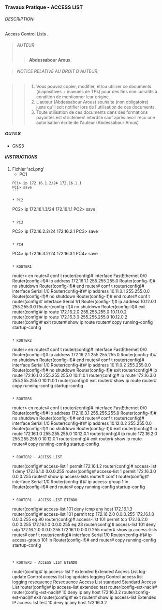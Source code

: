 ### Travaux Pratique - ACCESS LIST

###### DESCRIPTION:
Access Control Lists .

> ###### AUTEUR:
> > **Abdessabour Arous**.


> ###### NOTICE RELATIVE AU DROIT D'AUTEUR:

> >  1. Vous pouvez copier, modifier, et/ou utiliser ce documents (diapositives + manuels de TPs) pour des fins non lucratifs à condition de mentionner leur origine.
> >  2. L'auteur (Abdessabour Arous) souhaite (non obligatoire) juste qu'il soit notifier lors de l'utilisation de ces documents.
> >  3. Toute utilisation de ces documents dans des formations payantes est strictement interdite sauf après avoir reçu une autorisation écrite de l'auteur (Abdessabour Arous)


##### OUTILS
- GNS3

##### INSTRUCTIONS
1. Fichier 'acl.png'
	* PC1
	````
	PC1> ip 172.16.1.2/24 172.16.1.1
	PC1> save
	```
	
	* PC2
	````
	PC2> ip 172.16.1.3/24 172.16.1.1
	PC2> save
	```
	
	* PC3
	````
	PC3> ip 172.16.2.2/24 172.16.2.1
	PC3> save
	```
	
	* PC4
	````
	PC4> ip 172.16.3.2/24 172.16.3.1
	PC4> save
	```
	
	* ROUTER1
	````
	router> en
	router# conf t
	router(config)# interface FastEthernet 0/0
	Router(config-if)# ip address 172.16.1.1 255.255.255.0
	Router(config-if)# no shutdown
	Router(config-if)# end
	router# conf t
	router(config)# interface Serial 1/0
	Router(config-if)# ip address 10.11.0.1 255.255.0.0
	Router(config-if)# no shutdown
	Router(config-if)# end
	router# conf t
	router(config)# interface Serial 1/1
	Router(config-if)# ip address 10.12.0.1 255.255.0.0
	Router(config-if)# no shutdown
	Router(config-if)# exit
	router(config)# ip route 172.16.2.0 255.255.255.0 10.11.0.2
	router(config)# ip route 172.16.3.0 255.255.255.0 10.12.0.2
	router(config)# exit
	router# show ip route
	router# copy running-config startup-config
	```
	
	* ROUTER2
	````
	router> en
	router# conf t
	router(config)# interface FastEthernet 0/0
	Router(config-if)# ip address 172.16.2.1 255.255.255.0
	Router(config-if)# no shutdown
	Router(config-if)# end
	router# conf t
	router(config)# interface Serial 1/0
	Router(config-if)# ip address 10.11.0.2 255.255.0.0
	Router(config-if)# no shutdown
	Router(config-if)# exit
	router(config)# ip route 172.16.1.0 255.255.255.0 10.11.0.1
	router(config)# ip route 172.16.3.0 255.255.255.0 10.11.0.1
	router(config)# exit
	router# show ip route
	router# copy running-config startup-config
	```
	
	* ROUTER3
	````
	router> en
	router# conf t
	router(config)# interface FastEthernet 0/0
	Router(config-if)# ip address 172.16.3.1 255.255.255.0
	Router(config-if)# no shutdown
	Router(config-if)# end
	router# conf t
	router(config)# interface Serial 1/0
	Router(config-if)# ip address 10.12.0.2 255.255.0.0
	Router(config-if)# no shutdown
	Router(config-if)# exit
	router(config)# ip route 172.16.1.0 255.255.255.0 10.12.0.1
	router(config)# ip route 172.16.2.0 255.255.255.0 10.12.0.1
	router(config)# exit
	router# show ip route
	router# copy running-config startup-config
	```
	
	* ROUTER2 - ACCESS LIST
	```
	router(config)# access-list 1 permit 172.16.1.2
	router(config)# access-list 1 deny 172.16.1.0 0.0.0.255
	router(config)# access-list 1 permit 172.16.3.0 0.0.0.255
	router# show ip access-lists
	router# conf t
	router(config)# interface Serial 1/0
	Router(config-if)# ip access-group 1 in
	Router(config-if)# end
	router# copy running-config startup-config
	```
	
	* ROUTER1 - ACCESS LIST ETENDU
	```
	router(config)# access-list 101 deny icmp any host 172.16.1.3
	router(config)# access-list 101 permit tcp 172.16.2.0 0.0.0.255 172.16.1.0 0.0.0.255 eq 80
	router(config)# access-list 101 permit tcp 172.16.2.0 0.0.0.255 172.16.1.0 0.0.0.255 eq 23
	router(config)# access-list 101 deny udp 172.16.2.0 0.0.0.255 172.16.1.0 0.0.0.255
	router# show ip access-lists
	router# conf t
	router(config)# interface Serial 1/0
	Router(config-if)# ip access-group 101 in
	Router(config-if)# end
	router# copy running-config startup-config
	```
	
	
	* ROUTER3 - ACCESS LIST ETENDU
	```
	router(config)# ip access-list ?
 		extended        Extended Access List
 		log-update      Control access list log updates
 		logging         Control access list logging
		resequence      Resequence Access List
		standard        Standard Access List
	router(config)# ip access-list extended test 
	router(config-ext-nacl)#
	router(config-ext-nacl)# 10 deny ip any host 172.16.3.2
	router(config-ext-nacl)# exit
	router(config)# exit
	router# show ip access-list
	Extended IP access list test
    	10 deny ip any host 172.16.3.2
	```